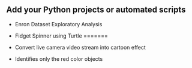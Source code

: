 ## Add your Python projects or automated scripts 
- Enron Dataset Exploratory Analysis

- Fidget Spinner using Turtle
=======
- Convert live camera video stream into cartoon effect

- Identifies only the red color objects
